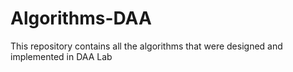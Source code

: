 # Algorithms-DAA
This repository contains all the algorithms that were designed and implemented in DAA Lab
